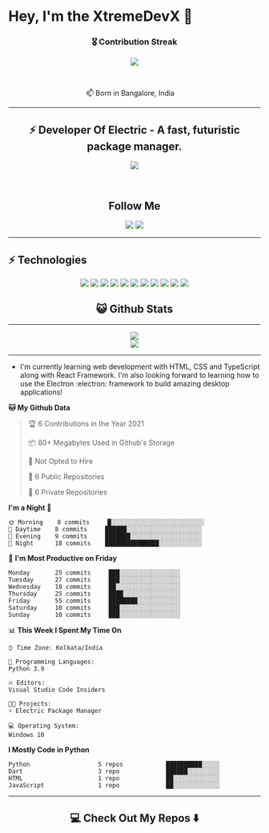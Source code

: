 # Hey, I'm the XtremeDevX 👋


<h3 align="center">🎖 Contribution Streak</h3>

<p align="center">
  <a href="https://gh-contribution-stats.herokuapp.com/?user=XtremeDevX">
    <img src="https://gh-contribution-stats.herokuapp.com/?user=XtremeDevX&theme=dark"/>
  </a> 
</p>
<br>
<p align="center"> 
📫  Born in Bangalore, India <img src="https://www.flaticon.com/svg/vstatic/svg/3909/3909444.svg?token=exp=1614779588~hmac=77129e0cbf9e8bf570140b9ca4da5cd8" width="13"/>
</p>

<hr>

<h2 align="center"> ⚡ Developer Of Electric - A fast, futuristic package manager. </h2>

<p align="center">
<img src="https://github-readme-stats.vercel.app/api/pin/?username=electric-package-manager&repo=electric" />
</p>
<br>


<h2 align="center"> Follow Me </h2>
<p align="center">
<img src="https://img.shields.io/badge/-GitHub-181717?style=flat-square&logo=github&logoColor=white&link=https://github.com/xtremedevx">

<img src="https://img.shields.io/badge/-xtremedevx@gmail.com-c14438?style=flat-square&logo=Gmail&logoColor=white&link=mailto:xtremedevx@gmail.com">

</p>
<hr>

## ⚡ Technologies

<p align="center">
  
<img src="https://img.shields.io/badge/-python-black?style=flat-square&logo=python">
<img src="https://img.shields.io/badge/-flutter-black?style=flat-square&logo=flutter">
<img src="https://img.shields.io/badge/-dart-black?style=flat-square&logo=dart">
<img src="https://img.shields.io/badge/-Git-black?style=flat-square&logo=git">
<img src="https://img.shields.io/badge/-GitHub-181717?style=flat-square&logo=github">
<img src="https://img.shields.io/badge/-MongoDB-black?style=flat-square&logo=mongodb">
<img src="https://img.shields.io/badge/-Firebase-black?style=flat-square&logo=firebase">
<img src="https://img.shields.io/badge/-Javascript-black?style=flat-square&logo=javascript">
<img src=https://img.shields.io/badge/-Nodejs-black?style=flat-square&logo=Node.js>
<img src="https://img.shields.io/badge/-HTML5-E34F26?style=flat-square&logo=html5&logoColor=white">
<img src="https://img.shields.io/badge/-CSS3-1572B6?style=flat-square&logo=css3">

</p>

<h2 align="center"> 😺 Github Stats </h2>

<hr>

<p align="center">
  
<img src="https://github-readme-stats.codestackr.vercel.app/api?username=xtremedevx&show_icons=true&hide_border=true&count_private=true&include_all_commits=true">

<br>

<img src="https://github-readme-stats.vercel.app/api/top-langs/?username=xtremedevx&count_private=true">

</p>
<hr>

-  I'm currently learning web development with HTML, CSS and TypeScript along with React Framework. I'm also looking forward to learning how to use the Electron :electron: framework to build amazing desktop applications! 

<!--START_SECTION:waka-->

**🐱 My Github Data** 

> 🏆 6 Contributions in the Year 2021
 > 
> 📦 60+ Megabytes Used in Github's Storage 
 > 
> 🚫 Not Opted to Hire
 > 
> 📜 6 Public Repositories 
 > 
> 🔑 6 Private Repositories  
 > 
**I'm a Night 🦉** 

```text
🌞 Morning    8 commits     █░░░░░░░░░░░░░░░░░░░░░░░░░░   
🌆 Daytime    8 commits     ██████░░░░░░░░░░░░░░░░░░░░░   
🌃 Evening    9 commits     ███████░░░░░░░░░░░░░░░░░░░░    
🌙 Night      18 commits    ███████████████░░░░░░░░░░░░   

```
📅 **I'm Most Productive on Friday** 

```text
Monday       25 commits     ███░░░░░░░░░░░░░░░░░    
Tuesday      27 commits     ███░░░░░░░░░░░░░░░░░    
Wednesday    18 commits     ██░░░░░░░░░░░░░░░░░░   
Thursday     25 commits     ████░░░░░░░░░░░░░░░░
Friday       55 commits     ████████░░░░░░░░░░░░
Saturday     10 commits     ███░░░░░░░░░░░░░░░░░   
Sunday       10 commits     ███░░░░░░░░░░░░░░░░░

```


📊 **This Week I Spent My Time On** 

```text
⌚︎ Time Zone: Kolkata/India

💬 Programming Languages: 
Python 3.9

🔥 Editors: 
Visual Studio Code Insiders

🐱‍💻 Projects: 
⚡ Electric Package Manager

💻 Operating System: 
Windows 10

```

**I Mostly Code in Python** 

```text
Python                   5 repos            ██████████░░░░░  
Dart                     3 repo             ██████░░░░░░░░░   
HTML                     1 repo             ██░░░░░░░░░░░░░   
JavaScript               1 repo             ██░░░░░░░░░░░░░ 
```

<hr>

<h2  align="center">💻 Check Out My Repos ⬇️ </h2>
